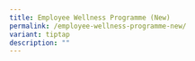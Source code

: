 ```yaml
---
title: Employee Wellness Programme (New)
permalink: /employee-wellness-programme-new/
variant: tiptap
description: ""
---
```

